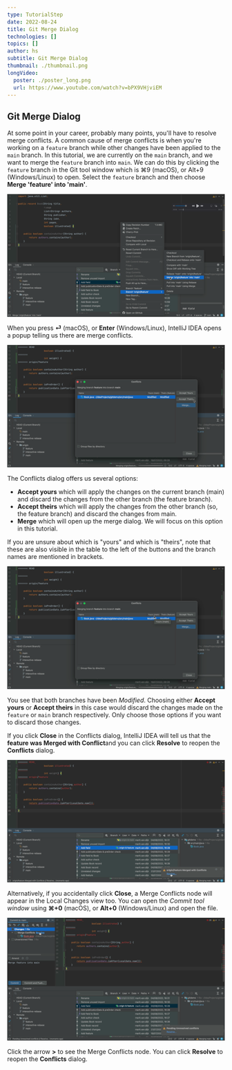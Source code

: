 ```yaml
---
type: TutorialStep
date: 2022-08-24
title: Git Merge Dialog
technologies: []
topics: []
author: hs
subtitle: Git Merge Dialog
thumbnail: ./thumbnail.png
longVideo:
  poster: ./poster_long.png
  url: https://www.youtube.com/watch?v=bPX9VHjviEM
---
```


## Git Merge Dialog

At some point in your career, probably many points, you'll have to resolve merge conflicts. A common cause of merge conflicts is when you're working on a `feature` branch while other changes have been applied to the `main` branch. In this tutorial, we are currently on the `main` branch, and we want to merge the `feature` branch into `main`. We can do this by clicking the `feature` branch in the Git tool window which is ⌘9 (macOS), or Alt+9 (Windows/Linux) to open. Select the `feature` branch and then choose **Merge 'feature' into 'main'**.

![Merge feature branch into main IntelliJ IDEA popup](merge-into-main.png)

When you press **⏎** (macOS), or **Enter** (Windows/Linux), IntelliJ IDEA opens a popup telling us there are merge conflicts. 

![IntelliJ IDEA Conflicts dialog popup](conflicts-dialog.png)

The Conflicts dialog offers us several options:

- **Accept yours** which will apply the changes on the current branch (main) and discard the changes from the other branch (the feature branch).
- **Accept theirs** which will apply the changes from the other branch (so, the feature branch) and discard the changes from main.
- **Merge** which will open up the merge dialog. We will focus on this option in this tutorial.

If you are unsure about which is "yours" and which is "theirs", note that these are also visible in the table to the left of the buttons and the branch names are mentioned in brackets. 

![Yours and Theirs in the table headings](yours-theirs.png)

You see that both branches have been _Modified_. Choosing either **Accept yours** or **Accept theirs** in this case would discard the changes made on the `feature` or `main` branch respectively. Only choose those options if you want to discard those changes.

If you click **Close** in the Conflicts dialog, IntelliJ IDEA will tell us that the **feature was Merged with Conflict**and you can click **Resolve** to reopen the **Conflicts** dialog.

![Feature merged with conflict](feature-merged-with-conflict.png)

Alternatively, if you accidentally click **Close**, a Merge Conflicts node will appear in the Local Changes view too. You can open the _Commit tool window_ using **⌘+0** (macOS), or **Alt+0** (Windows/Linux) and open the file.

![Commit tool window file changes](changes-commit-tool-window.png)

Click the arrow **>** to see the Merge Conflicts node. You can click **Resolve** to reopen the **Conflicts** dialog. 